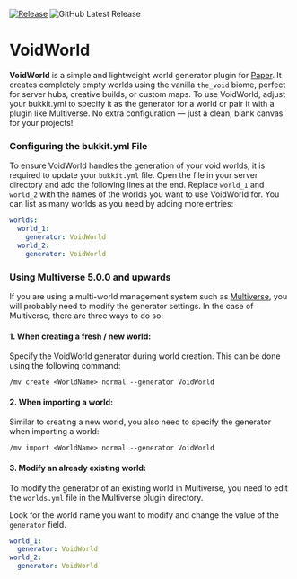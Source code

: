 [![Release](https://github.com/aerulion/VoidWorld/actions/workflows/release.yml/badge.svg?branch=master)](https://github.com/aerulion/VoidWorld/actions/workflows/release.yml)
![GitHub Latest Release](https://img.shields.io/github/v/release/aerulion/VoidWorld?logo=github)

# VoidWorld

**VoidWorld** is a simple and lightweight world generator plugin for [Paper](https://github.com/PaperMC/Paper). It creates completely empty worlds using the vanilla `the_void` biome, perfect for server hubs, creative builds, or custom maps. To use VoidWorld, adjust your bukkit.yml to specify it as the generator for a world or pair it with a plugin like Multiverse. No extra configuration — just a clean, blank canvas for your projects!

### Configuring the bukkit.yml File

To ensure VoidWorld handles the generation of your void worlds, it is required to update your `bukkit.yml` file. Open the file in your server directory and add the following lines at the end. Replace `world_1` and `world_2` with the names of the worlds you want to use VoidWorld for. You can list as many worlds as you need by adding more entries:

```yaml
worlds:
  world_1:
    generator: VoidWorld
  world_2:
    generator: VoidWorld
```

### Using Multiverse 5.0.0 and upwards

If you are using a multi-world management system such as [Multiverse](https://github.com/Multiverse/Multiverse-Core), you will probably need to modify the generator settings. In the case of Multiverse, there are three ways to do so:

#### 1. When creating a fresh / new world:

Specify the VoidWorld generator during world creation. This can be done using the following command:

``/mv create <WorldName> normal --generator VoidWorld``

#### 2. When importing a world:

Similar to creating a new world, you also need to specify the generator when importing a world:

``/mv import <WorldName> normal --generator VoidWorld``

#### 3. Modify an already existing world:

To modify the generator of an existing world in Multiverse, you need to edit the `worlds.yml` file in the Multiverse plugin directory.

Look for the world name you want to modify and change the value of the `generator` field.

```yaml
world_1:
  generator: VoidWorld
world_2:
  generator: VoidWorld
```